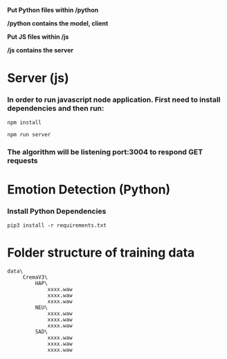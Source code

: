 **Put Python files within /python**

**/python contains the model, client**

**Put JS files within /js**

**/js contains the server**

# Server (js)

### In order to run javascript node application. First need to install dependencies and then run:

`npm install`

`npm run server`

### The algorithm will be listening port:3004 to respond GET requests

# Emotion Detection (Python)

### Install Python Dependencies
`pip3 install -r requirements.txt`

# Folder structure of training data
```
data\
     CremaV3\
         HAP\
             xxxx.waw
             xxxx.waw
             xxxx.waw
         NEU\
             xxxx.waw
             xxxx.waw
             xxxx.waw
         SAD\
             xxxx.waw
             xxxx.waw
             xxxx.waw
```
